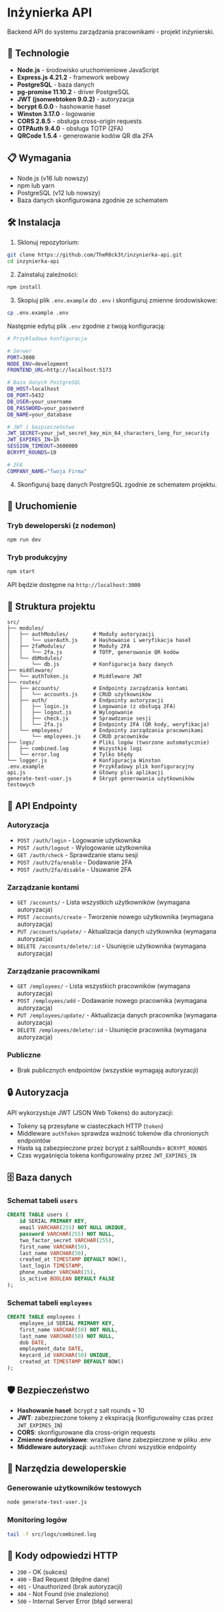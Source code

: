 # Inżynierka API

Backend API do systemu zarządzania pracownikami - projekt inżynierski.

## 🚀 Technologie

- **Node.js** - środowisko uruchomieniowe JavaScript
- **Express.js 4.21.2** - framework webowy
- **PostgreSQL** - baza danych
- **pg-promise 11.10.2** - driver PostgreSQL
- **JWT (jsonwebtoken 9.0.2)** - autoryzacja
- **bcrypt 6.0.0** - hashowanie haseł
- **Winston 3.17.0** - logowanie
- **CORS 2.8.5** - obsługa cross-origin requests
- **OTPAuth 9.4.0** - obsługa TOTP (2FA)
- **QRCode 1.5.4** - generowanie kodów QR dla 2FA

## 📋 Wymagania

- Node.js (v16 lub nowszy)
- npm lub yarn
- PostgreSQL (v12 lub nowszy)
- Baza danych skonfigurowana zgodnie ze schematem

## 🛠️ Instalacja

1. Sklonuj repozytorium:
```bash
git clone https://github.com/TheR0ck3t/inzynierka-api.git
cd inzynierka-api
```

2. Zainstaluj zależności:
```bash
npm install
```

3. Skopiuj plik `.env.example` do `.env` i skonfiguruj zmienne środowiskowe:
```bash
cp .env.example .env
```

Następnie edytuj plik `.env` zgodnie z twoją konfiguracją:
```bash
# Przykładowa konfiguracja

# Serwer
PORT=3000
NODE_ENV=development
FRONTEND_URL=http://localhost:5173

# Baza danych PostgreSQL
DB_HOST=localhost
DB_PORT=5432
DB_USER=your_username
DB_PASSWORD=your_password
DB_NAME=your_database

# JWT i bezpieczeństwo
JWT_SECRET=your_jwt_secret_key_min_64_characters_long_for_security
JWT_EXPIRES_IN=1h
SESSION_TIMEOUT=3600000
BCRYPT_ROUNDS=10

# 2FA
COMPANY_NAME="Twoja Firma"
```

4. Skonfiguruj bazę danych PostgreSQL zgodnie ze schematem projektu.

## 🚀 Uruchomienie

### Tryb deweloperski (z nodemon)
```bash
npm run dev
```

### Tryb produkcyjny
```bash
npm start
```

API będzie dostępne na `http://localhost:3000`

## 📁 Struktura projektu

```
src/
├── modules/
│   ├── authModules/        # Moduły autoryzacji
│   │   └── userAuth.js     # Hashowanie i weryfikacja haseł
│   ├── 2faModules/         # Moduły 2FA
│   │   └── 2fa.js          # TOTP, generowanie QR kodów
│   └── dbModules/
│       └── db.js           # Konfiguracja bazy danych
├── middleware/
│   └── authToken.js        # Middleware JWT
├── routes/
│   ├── accounts/           # Endpointy zarządzania kontami
│   │   └── accounts.js     # CRUD użytkowników
│   ├── auth/               # Endpointy autoryzacji
│   │   ├── login.js        # Logowanie (z obsługą 2FA)
│   │   ├── logout.js       # Wylogowanie
│   │   ├── check.js        # Sprawdzanie sesji
│   │   └── 2fa.js          # Endpointy 2FA (QR kody, weryfikacja)
│   └── employees/          # Endpointy zarządzania pracownikami
│       └── employees.js    # CRUD pracowników
├── logs/                   # Pliki logów (tworzone automatycznie)
│   ├── combined.log        # Wszystkie logi
│   └── error.log           # Tylko błędy
└── logger.js               # Konfiguracja Winston
.env.example                # Przykładowy plik konfiguracyjny
api.js                      # Główny plik aplikacji
generate-test-user.js       # Skrypt generowania użytkowników testowych
```

## 🔐 API Endpointy

### Autoryzacja
- `POST /auth/login` - Logowanie użytkownika
- `POST /auth/logout` - Wylogowanie użytkownika
- `GET /auth/check` - Sprawdzanie stanu sesji
- `POST /auth/2fa/enable` - Dodawanie 2FA
- `POST /auth/2fa/disable` - Usuwanie 2FA

### Zarządzanie kontami
- `GET /accounts/` - Lista wszystkich użytkowników (wymagana autoryzacja)
- `POST /accounts/create` - Tworzenie nowego użytkownika (wymagana autoryzacja)
- `PUT /accounts/update/` - Aktualizacja danych użytkownika (wymagana autoryzacja)
- `DELETE /accounts/delete/:id` - Usunięcie użytkownika (wymagana autoryzacja)

### Zarządzanie pracownikami
- `GET /employees/` - Lista wszystkich pracowników (wymagana autoryzacja)
- `POST /employees/add` - Dodawanie nowego pracownika (wymagana autoryzacja)
- `PUT /employees/update/` - Aktualizacja danych pracownika (wymagana autoryzacja)
- `DELETE /employees/delete/:id` - Usunięcie pracownika (wymagana autoryzacja)

### Publiczne
- Brak publicznych endpointów (wszystkie wymagają autoryzacji)

## 🔒 Autoryzacja

API wykorzystuje JWT (JSON Web Tokens) do autoryzacji:
- Tokeny są przesyłane w ciasteczkach HTTP (`token`)
- Middleware `authToken` sprawdza ważność tokenów dla chronionych endpointów
- Hasła są zabezpieczone przez bcrypt z saltRounds= `BCRYPT_ROUNDS`
- Czas wygaśnięcia tokena konfigurowalny przez `JWT_EXPIRES_IN`


## 🗄️ Baza danych

### Schemat tabeli `users`
```sql
CREATE TABLE users (
    id SERIAL PRIMARY KEY,
    email VARCHAR(255) NOT NULL UNIQUE,
    password VARCHAR(255) NOT NULL,
    two_factor_secret VARCHAR(255),
    first_name VARCHAR(50),
    last_name VARCHAR(50),
    created_at TIMESTAMP DEFAULT NOW(),
    last_login TIMESTAMP,
    phone_number VARCHAR(15),
    is_active BOOLEAN DEFAULT FALSE
);
```

### Schemat tabeli `employees`
```sql
CREATE TABLE employees (
    employee_id SERIAL PRIMARY KEY,
    first_name VARCHAR(50) NOT NULL,
    last_name VARCHAR(50) NOT NULL,
    dob DATE,
    employment_date DATE,
    keycard_id VARCHAR(50) UNIQUE,
    created_at TIMESTAMP DEFAULT NOW()
);
```

## 🛡️ Bezpieczeństwo

- **Hashowanie haseł**: bcrypt z salt rounds = 10
- **JWT**: zabezpieczone tokeny z ekspiracją (konfigurowalny czas przez `JWT_EXPIRES_IN`)
- **CORS**: skonfigurowane dla cross-origin requests
- **Zmienne środowiskowe**: wrażliwe dane zabezpieczone w pliku .env
- **Middleware autoryzacji**: `authToken` chroni wszystkie endpointy

## 🔧 Narzędzia deweloperskie

### Generowanie użytkowników testowych
```bash
node generate-test-user.js
```

### Monitoring logów
```bash
tail -f src/logs/combined.log
```

## 🚦 Kody odpowiedzi HTTP

- `200` - OK (sukces)
- `400` - Bad Request (błędne dane)
- `401` - Unauthorized (brak autoryzacji)
- `404` - Not Found (nie znaleziono)
- `500` - Internal Server Error (błąd serwera)